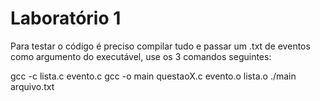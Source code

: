 # Laboratório 1

Para testar o código é preciso compilar tudo e passar um .txt de eventos como argumento do executável, use os 3 comandos seguintes:

gcc -c lista.c evento.c
gcc -o main questaoX.c evento.o lista.o
./main arquivo.txt
